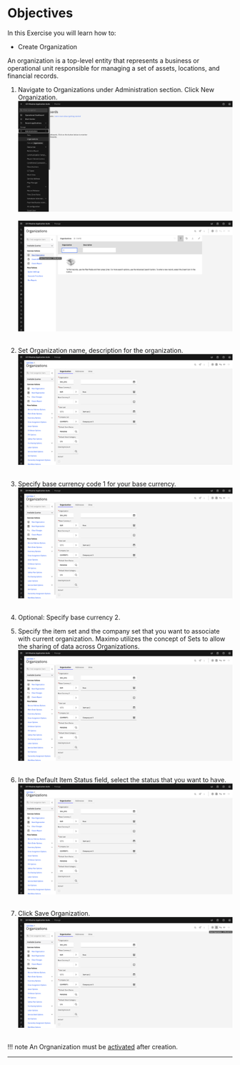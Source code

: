 # Objectives
In this Exercise you will learn how to:

* Create Organization

An organization is a top-level entity that represents a business or operational unit responsible for managing a set of assets, locations, and financial records.

1. Navigate to Organizations under Administration section. Click New Organization.
![Naviagate organization](img/org_images/1_org.png)&nbsp;&nbsp;
![New organization](img/org_images/2_org.png)&nbsp;&nbsp;

2. Set Organization name, description for the organization.
![organization details](img/org_images/3_org.png)&nbsp;&nbsp;

3. Specify base currency code 1 for your base currency.
![organization details](img/org_images/3_org.png)&nbsp;&nbsp;

4. Optional: Specify base currency 2.

5. Specify the item set and the company set that you want to associate with current organization. Maximo utilizes the concept of Sets to allow the sharing of data across Organizations.
![organization details](img/org_images/3_org.png)&nbsp;&nbsp;

6. In the Default Item Status field, select the status that you want to have.
![organization details](img/org_images/3_org.png)&nbsp;&nbsp;

7. Click Save Organization.
![Save organization](img/org_images/4_org.png)&nbsp;&nbsp;

!!! note
    An Orgnanization must be [activated](../activate_organization) after creation.

---